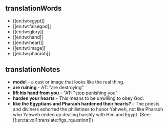 ## translationWords

* [[en:tw:egypt]]
* [[en:tw:falsegod]]
* [[en:tw:glory]]
* [[en:tw:hand]]
* [[en:tw:heart]]
* [[en:tw:image]]
* [[en:tw:pharaoh]]

## translationNotes

* **model** - a cast or image that looks like the real thing.
* **are ruining** - AT: "are destroying"
* **lift his hand from you** - "AT: "stop punishing you"
* **harden your hearts** - This means to be unwilling to obey God.
* **like the Egyptians and Pharaoh hardened their hearts?** - The priests and diviners exhorted the philistines to honor Yahweh, not like Pharaoh who Yahweh ended up dealing harshly with Him and Egypt. (See: [[:en:ta:vol1:translate:figs_rquestion]])

